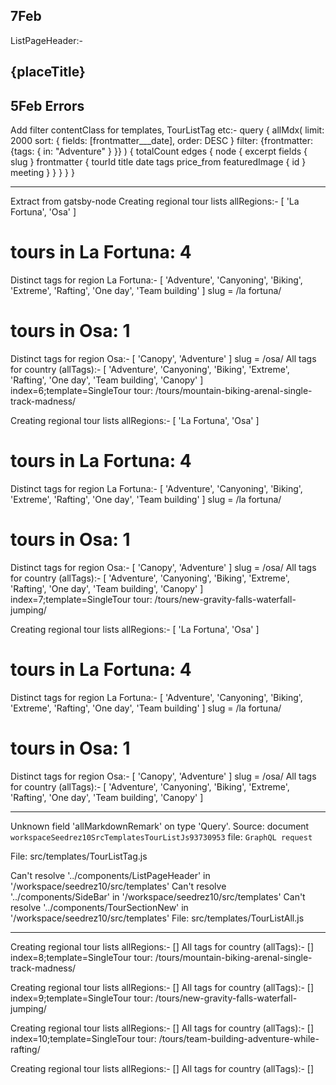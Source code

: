 ## 7Feb
ListPageHeader:-
<div className="container">
        <h2>{placeTitle}</h2>
        <DropMenuButton title="Filters" id="dropButton"/>
      </div>

## 5Feb Errors
Add filter contentClass for templates, TourListTag etc:-
query {
  allMdx(
    limit: 2000
    sort: { fields: [frontmatter___date], order: DESC }
    filter: {frontmatter: {tags: { in: "Adventure" } }}
  ) {
        totalCount
        edges {
          node {
            excerpt
            fields {
              slug
            }
            frontmatter {
              tourId
              title
              date
              tags
              price_from
              featuredImage {
                id
              }
              meeting
            }
          }
        }
      }
  }

----------------------------------------------
Extract from gatsby-node
Creating regional tour lists
allRegions:-
[ 'La Fortuna', 'Osa' ]
# tours in La Fortuna: 4
Distinct tags for region La Fortuna:-
[ 'Adventure',
  'Canyoning',
  'Biking',
  'Extreme',
  'Rafting',
  'One day',
  'Team building' ]
slug = /la fortuna/
# tours in Osa: 1
Distinct tags for region Osa:-
[ 'Canopy', 'Adventure' ]
slug = /osa/
All tags for country (allTags):-
[ 'Adventure',
  'Canyoning',
  'Biking',
  'Extreme',
  'Rafting',
  'One day',
  'Team building',
  'Canopy' ]
index=6;template=SingleTour
tour: /tours/mountain-biking-arenal-single-track-madness/

Creating regional tour lists
allRegions:-
[ 'La Fortuna', 'Osa' ]
# tours in La Fortuna: 4
Distinct tags for region La Fortuna:-
[ 'Adventure',
  'Canyoning',
  'Biking',
  'Extreme',
  'Rafting',
  'One day',
  'Team building' ]
slug = /la fortuna/
# tours in Osa: 1
Distinct tags for region Osa:-
[ 'Canopy', 'Adventure' ]
slug = /osa/
All tags for country (allTags):-
[ 'Adventure',
  'Canyoning',
  'Biking',
  'Extreme',
  'Rafting',
  'One day',
  'Team building',
  'Canopy' ]
index=7;template=SingleTour
tour: /tours/new-gravity-falls-waterfall-jumping/

Creating regional tour lists
allRegions:-
[ 'La Fortuna', 'Osa' ]
# tours in La Fortuna: 4
Distinct tags for region La Fortuna:-
[ 'Adventure',
  'Canyoning',
  'Biking',
  'Extreme',
  'Rafting',
  'One day',
  'Team building' ]
slug = /la fortuna/
# tours in Osa: 1
Distinct tags for region Osa:-
[ 'Canopy', 'Adventure' ]
slug = /osa/
All tags for country (allTags):-
[ 'Adventure',
  'Canyoning',
  'Biking',
  'Extreme',
  'Rafting',
  'One day',
  'Team building',
  'Canopy' ]

---------------------------------------------
Unknown field 'allMarkdownRemark' on type 'Query'. Source: document `workspaceSeedrez10SrcTemplatesTourListJs93730953` file: `GraphQL request`

File: src/templates/TourListTag.js

Can't resolve '../components/ListPageHeader' in '/workspace/seedrez10/src/templates'
Can't resolve '../components/SideBar' in '/workspace/seedrez10/src/templates'
Can't resolve '../components/TourSectionNew' in '/workspace/seedrez10/src/templates'
File: src/templates/TourListAll.js

-------------------------------------------
Creating regional tour lists
allRegions:-
[]
All tags for country (allTags):-
[]
index=8;template=SingleTour
tour: /tours/mountain-biking-arenal-single-track-madness/

Creating regional tour lists
allRegions:-
[]
All tags for country (allTags):-
[]
index=9;template=SingleTour
tour: /tours/new-gravity-falls-waterfall-jumping/

Creating regional tour lists
allRegions:-
[]
All tags for country (allTags):-
[]
index=10;template=SingleTour
tour: /tours/team-building-adventure-while-rafting/

Creating regional tour lists
allRegions:-
[]
All tags for country (allTags):-
[]